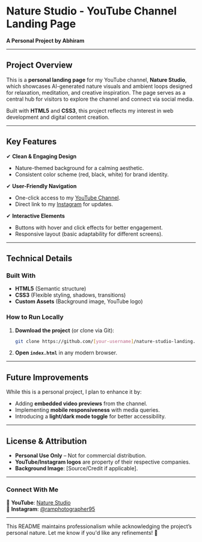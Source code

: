 # **Nature Studio - YouTube Channel Landing Page**  
**A Personal Project by Abhiram**  

---

## **Project Overview**  
This is a **personal landing page** for my YouTube channel, **Nature Studio**, which showcases AI-generated nature visuals and ambient loops designed for relaxation, meditation, and creative inspiration. The page serves as a central hub for visitors to explore the channel and connect via social media.  

Built with **HTML5** and **CSS3**, this project reflects my interest in web development and digital content creation.  

---

## **Key Features**  
✔ **Clean & Engaging Design**  
- Nature-themed background for a calming aesthetic.  
- Consistent color scheme (red, black, white) for brand identity.  

✔ **User-Friendly Navigation**  
- One-click access to my [YouTube Channel](https://youtube.com/@nature-studio-abhiram).  
- Direct link to my [Instagram](https://www.instagram.com/ramphotographer95/) for updates.  

✔ **Interactive Elements**  
- Buttons with hover and click effects for better engagement.  
- Responsive layout (basic adaptability for different screens).  

---

## **Technical Details**  
### **Built With**  
- **HTML5** (Semantic structure)  
- **CSS3** (Flexible styling, shadows, transitions)  
- **Custom Assets** (Background image, YouTube logo)  

### **How to Run Locally**  
1. **Download the project** (or clone via Git):  
   ```bash  
   git clone https://github.com/[your-username]/nature-studio-landing.git  
   ```  
2. **Open `index.html`** in any modern browser.  

---

## **Future Improvements**  
While this is a personal project, I plan to enhance it by:  
- Adding **embedded video previews** from the channel.  
- Implementing **mobile responsiveness** with media queries.  
- Introducing a **light/dark mode toggle** for better accessibility.  

---

## **License & Attribution**  
- **Personal Use Only** – Not for commercial distribution.  
- **YouTube/Instagram logos** are property of their respective companies.  
- **Background Image**: [Source/Credit if applicable].  

---

### **Connect With Me**  
🌿 **YouTube**: [Nature Studio](https://youtube.com/@nature-studio-abhiram)  
📸 **Instagram**: [@ramphotographer95](https://www.instagram.com/ramphotographer95/)  

---

This README maintains professionalism while acknowledging the project’s personal nature. Let me know if you'd like any refinements! 🚀
